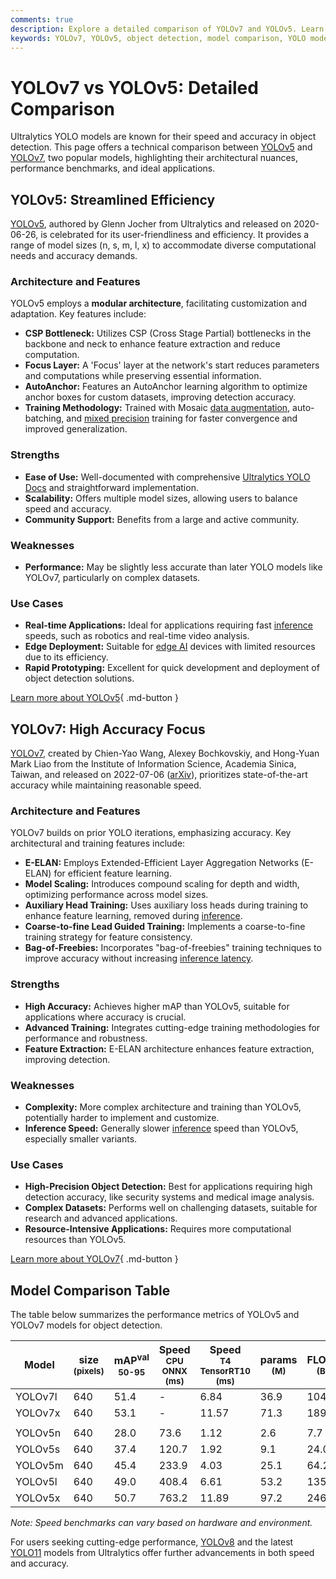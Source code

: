 ```yaml
---
comments: true
description: Explore a detailed comparison of YOLOv7 and YOLOv5. Learn their key features, performance metrics, strengths, and use cases to choose the right model.
keywords: YOLOv7, YOLOv5, object detection, model comparison, YOLO models, machine learning, deep learning, performance benchmarks, architecture, AI models
---
```


# YOLOv7 vs YOLOv5: Detailed Comparison

Ultralytics YOLO models are known for their speed and accuracy in object detection. This page offers a technical comparison between [YOLOv5](https://github.com/ultralytics/yolov5) and [YOLOv7](https://github.com/WongKinYiu/yolov7), two popular models, highlighting their architectural nuances, performance benchmarks, and ideal applications.

<script async src="https://cdn.jsdelivr.net/npm/chart.js"></script>
<script defer src="../../javascript/benchmark.js"></script>

<canvas id="modelComparisonChart" width="1024" height="400" active-models='["YOLOv7", "YOLOv5"]'></canvas>

## YOLOv5: Streamlined Efficiency

[YOLOv5](https://github.com/ultralytics/yolov5), authored by Glenn Jocher from Ultralytics and released on 2020-06-26, is celebrated for its user-friendliness and efficiency. It provides a range of model sizes (n, s, m, l, x) to accommodate diverse computational needs and accuracy demands.

### Architecture and Features

YOLOv5 employs a **modular architecture**, facilitating customization and adaptation. Key features include:

- **CSP Bottleneck:** Utilizes CSP (Cross Stage Partial) bottlenecks in the backbone and neck to enhance feature extraction and reduce computation.
- **Focus Layer:** A 'Focus' layer at the network's start reduces parameters and computations while preserving essential information.
- **AutoAnchor:** Features an AutoAnchor learning algorithm to optimize anchor boxes for custom datasets, improving detection accuracy.
- **Training Methodology:** Trained with Mosaic [data augmentation](https://www.ultralytics.com/glossary/data-augmentation), auto-batching, and [mixed precision](https://www.ultralytics.com/glossary/mixed-precision) training for faster convergence and improved generalization.

### Strengths

- **Ease of Use:** Well-documented with comprehensive [Ultralytics YOLO Docs](https://docs.ultralytics.com/guides/) and straightforward implementation.
- **Scalability:** Offers multiple model sizes, allowing users to balance speed and accuracy.
- **Community Support:** Benefits from a large and active community.

### Weaknesses

- **Performance:** May be slightly less accurate than later YOLO models like YOLOv7, particularly on complex datasets.

### Use Cases

- **Real-time Applications:** Ideal for applications requiring fast [inference](https://www.ultralytics.com/glossary/inference-engine) speeds, such as robotics and real-time video analysis.
- **Edge Deployment:** Suitable for [edge AI](https://www.ultralytics.com/glossary/edge-ai) devices with limited resources due to its efficiency.
- **Rapid Prototyping:** Excellent for quick development and deployment of object detection solutions.

[Learn more about YOLOv5](https://github.com/ultralytics/yolov5){ .md-button }

## YOLOv7: High Accuracy Focus

[YOLOv7](https://github.com/WongKinYiu/yolov7), created by Chien-Yao Wang, Alexey Bochkovskiy, and Hong-Yuan Mark Liao from the Institute of Information Science, Academia Sinica, Taiwan, and released on 2022-07-06 ([arXiv](https://arxiv.org/abs/2207.02696)), prioritizes state-of-the-art accuracy while maintaining reasonable speed.

### Architecture and Features

YOLOv7 builds on prior YOLO iterations, emphasizing accuracy. Key architectural and training features include:

- **E-ELAN:** Employs Extended-Efficient Layer Aggregation Networks (E-ELAN) for efficient feature learning.
- **Model Scaling:** Introduces compound scaling for depth and width, optimizing performance across model sizes.
- **Auxiliary Head Training:** Uses auxiliary loss heads during training to enhance feature learning, removed during [inference](https://www.ultralytics.com/glossary/inference-engine).
- **Coarse-to-fine Lead Guided Training:** Implements a coarse-to-fine training strategy for feature consistency.
- **Bag-of-Freebies:** Incorporates "bag-of-freebies" training techniques to improve accuracy without increasing [inference latency](https://www.ultralytics.com/glossary/inference-latency).

### Strengths

- **High Accuracy:** Achieves higher mAP than YOLOv5, suitable for applications where accuracy is crucial.
- **Advanced Training:** Integrates cutting-edge training methodologies for performance and robustness.
- **Feature Extraction:** E-ELAN architecture enhances feature extraction, improving detection.

### Weaknesses

- **Complexity:** More complex architecture and training than YOLOv5, potentially harder to implement and customize.
- **Inference Speed:** Generally slower [inference](https://www.ultralytics.com/glossary/inference-engine) speed than YOLOv5, especially smaller variants.

### Use Cases

- **High-Precision Object Detection:** Best for applications requiring high detection accuracy, like security systems and medical image analysis.
- **Complex Datasets:** Performs well on challenging datasets, suitable for research and advanced applications.
- **Resource-Intensive Applications:** Requires more computational resources than YOLOv5.

[Learn more about YOLOv7](https://docs.ultralytics.com/models/yolov7/){ .md-button }

## Model Comparison Table

The table below summarizes the performance metrics of YOLOv5 and YOLOv7 models for object detection.

| Model   | size<br><sup>(pixels) | mAP<sup>val<br>50-95 | Speed<br><sup>CPU ONNX<br>(ms) | Speed<br><sup>T4 TensorRT10<br>(ms) | params<br><sup>(M) | FLOPs<br><sup>(B) |
| ------- | --------------------- | -------------------- | ------------------------------ | ----------------------------------- | ------------------ | ----------------- |
| YOLOv7l | 640                   | 51.4                 | -                              | 6.84                                | 36.9               | 104.7             |
| YOLOv7x | 640                   | 53.1                 | -                              | 11.57                               | 71.3               | 189.9             |
|         |                       |                      |                                |                                     |                    |                   |
| YOLOv5n | 640                   | 28.0                 | 73.6                           | 1.12                                | 2.6                | 7.7               |
| YOLOv5s | 640                   | 37.4                 | 120.7                          | 1.92                                | 9.1                | 24.0              |
| YOLOv5m | 640                   | 45.4                 | 233.9                          | 4.03                                | 25.1               | 64.2              |
| YOLOv5l | 640                   | 49.0                 | 408.4                          | 6.61                                | 53.2               | 135.0             |
| YOLOv5x | 640                   | 50.7                 | 763.2                          | 11.89                               | 97.2               | 246.4             |

_Note: Speed benchmarks can vary based on hardware and environment._

For users seeking cutting-edge performance, [YOLOv8](https://docs.ultralytics.com/models/yolov8/) and the latest [YOLO11](https://docs.ultralytics.com/models/yolo11/) models from Ultralytics offer further advancements in both speed and accuracy.

